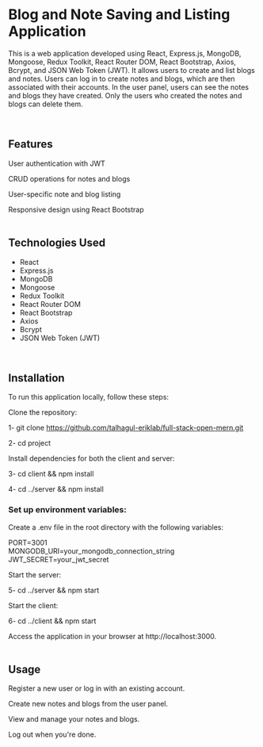 <h1>Blog and Note Saving and Listing Application</h1>
<p>This is a web application developed using React, Express.js, MongoDB, Mongoose, Redux Toolkit, React Router DOM, React Bootstrap, Axios, Bcrypt, and JSON Web Token (JWT). It allows users to create and list blogs and notes. Users can log in to create notes and blogs, which are then associated with their accounts. In the user panel, users can see the notes and blogs they have created. Only the users who created the notes and blogs can delete them.
</p>
<br/>

<h2>Features</h2>

User authentication with JWT

CRUD operations for notes and blogs

User-specific note and blog listing

Responsive design using React Bootstrap
<br/>
<br/>


<h2>Technologies Used</h2>

<ul>
<li>React</li>
<li>Express.js</li>
<li>MongoDB</li>
<li>Mongoose</li>
<li>Redux Toolkit</li>
<li>React Router DOM</li>
<li>React Bootstrap</li>
<li>Axios</li>
<li>Bcrypt</li>
<li>JSON Web Token (JWT)</li>
</ul>
<br/>

<h2>Installation</h2>

To run this application locally, follow these steps:

Clone the repository:

1- git clone https://github.com/talhagul-eriklab/full-stack-open-mern.git

2- cd project

Install dependencies for both the client and server:

3- cd client && npm install

4- cd ../server && npm install

<h3>Set up environment variables:</h3>

Create a .env file in the root directory with the following variables:

PORT=3001<br/>
MONGODB_URI=your_mongodb_connection_string<br/>
JWT_SECRET=your_jwt_secret

Start the server:

5- cd ../server && npm start

Start the client:

6- cd ../client && npm start

Access the application in your browser at http://localhost:3000.
<br/>
<br/>


<h2>Usage</h2>

Register a new user or log in with an existing account.

Create new notes and blogs from the user panel.

View and manage your notes and blogs.

Log out when you're done.

